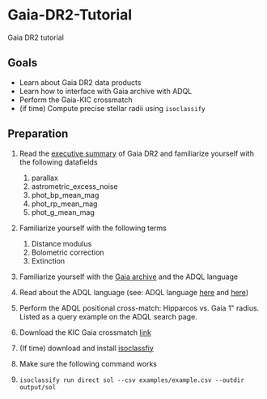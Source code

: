 # Gaia-DR2-Tutorial

Gaia DR2 tutorial

## Goals

- Learn about Gaia DR2 data products
- Learn how to interface with Gaia archive with ADQL
- Perform the Gaia-KIC crossmatch
- (if time) Compute precise stellar radii using `isoclassify`

## Preparation 

1. Read the [executive summary](https://gea.esac.esa.int/archive/documentation/GDR2/index.html) of Gaia DR2 and familiarize yourself with the following datafields

   1. parallax
   1. astrometric_excess_noise
   1. phot_bp_mean_mag
   1. phot_rp_mean_mag 
   1. phot_g_mean_mag

1. Familiarize yourself with the following terms

   1. Distance modulus
   1. Bolometric correction
   1. Extinction 
   
1. Familiarize yourself with the [Gaia archive](https://gea.esac.esa.int/archive/) and the ADQL language

1. Read about the ADQL language (see: ADQL language [here](https://gea.esac.esa.int/archive-help/adql/index.html) and [here](https://www.cosmos.esa.int/documents/915837/915858/ADQL_handson_slides.pdf/652b9120-a3fe-4857-b5eb-933b476687ad))

1. Perform the ADQL positional cross-match: Hipparcos vs. Gaia 1" radius. Listed as a query example on the ADQL search page.

1. Download the KIC Gaia crossmatch [link](https://www.dropbox.com/sh/rqrd0xcfrunwq3a/AABST14YsIwZAYH4cnfo7x8Aa?dl=0)

1. (If time) download and install [isoclassfiy](https://github.com/petigura/isoclassify)

  1. Make sure the following command works 
  1. `isoclassify run direct sol --csv examples/example.csv --outdir output/sol`
  
